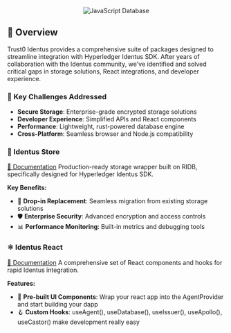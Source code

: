 <p align="center">
  <img src="https://cdn.jsdelivr.net/gh/trust0-project/ridb@latest/docs/logo.svg" alt="JavaScript Database" />
  <br />
</p>

## 🌟 Overview

Trust0 Identus provides a comprehensive suite of packages designed to streamline integration with Hyperledger Identus SDK. After years of collaboration with the Identus community, we've identified and solved critical gaps in storage solutions, React integrations, and developer experience.

### 🎯 Key Challenges Addressed

- **Secure Storage**: Enterprise-grade encrypted storage solutions
- **Developer Experience**: Simplified APIs and React components
- **Performance**: Lightweight, rust-powered database engine
- **Cross-Platform**: Seamless browser and Node.js compatibility

### 🏪 Identus Store
[📖 Documentation](https://github.com/trust0-project/identus/tree/main/docs/@trust0/identus-store/README.md)
Production-ready storage wrapper built on RIDB, specifically designed for Hyperledger Identus SDK.

**Key Benefits:**
- 🔄 **Drop-in Replacement**: Seamless migration from existing storage solutions
- 🛡️ **Enterprise Security**: Advanced encryption and access controls
- 📊 **Performance Monitoring**: Built-in metrics and debugging tools


### ⚛️ Identus React
[📖 Documentation](https://github.com/trust0-project/identus/tree/main/docs/@trust0/identus-react/README.md)
A comprehensive set of React components and hooks for rapid Identus integration.

**Features:**
- 🎨 **Pre-built UI Components**: Wrap your react app into the AgentProvider and start building your dapp
- 🪝 **Custom Hooks**: useAgent(), useDatabase(), useIssuer(), useApollo(), useCastor() make development really easy



